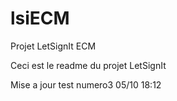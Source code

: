 # lsiECM
Projet LetSignIt ECM

Ceci est le readme du projet LetSignIt

Mise a jour test numero3
05/10 18:12